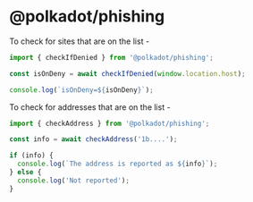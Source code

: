 # @polkadot/phishing

To check for sites that are on the list -

```js
import { checkIfDenied } from '@polkadot/phishing';

const isOnDeny = await checkIfDenied(window.location.host);

console.log(`isOnDeny=${isOnDeny}`);
```

To check for addresses that are on the list -

```js
import { checkAddress } from '@polkadot/phishing';

const info = await checkAddress('1b....');

if (info) {
  console.log(`The address is reported as ${info}`);
} else {
  console.log('Not reported');
}
```
